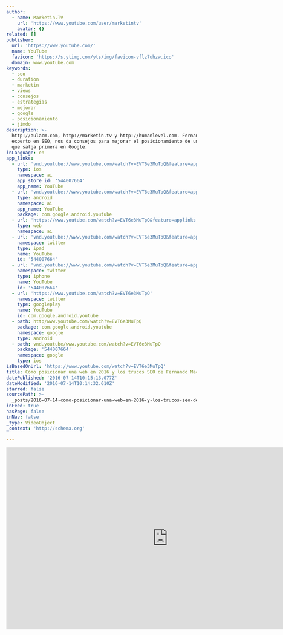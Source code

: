 ```yaml
---
author:
  - name: Marketin.TV
    url: 'https://www.youtube.com/user/marketintv'
    avatar: {}
related: []
publisher:
  url: 'https://www.youtube.com/'
  name: YouTube
  favicon: 'https://s.ytimg.com/yts/img/favicon-vflz7uhzw.ico'
  domain: www.youtube.com
keywords:
  - seo
  - duration
  - marketin
  - views
  - consejos
  - estrategias
  - mejorar
  - google
  - posicionamiento
  - jimdo
description: >-
  http://aulacm.com, http://marketin.tv y http://humanlevel.com. Fernando Maciá,
  experto en SEO, nos da consejos para mejorar el posicionamiento de una web y
  que salga primera en Google.
inLanguage: en
app_links:
  - url: 'vnd.youtube://www.youtube.com/watch?v=EVT6e3MuTpQ&feature=applinks'
    type: ios
    namespace: ai
    app_store_id: '544007664'
    app_name: YouTube
  - url: 'vnd.youtube://www.youtube.com/watch?v=EVT6e3MuTpQ&feature=applinks'
    type: android
    namespace: ai
    app_name: YouTube
    package: com.google.android.youtube
  - url: 'https://www.youtube.com/watch?v=EVT6e3MuTpQ&feature=applinks'
    type: web
    namespace: ai
  - url: 'vnd.youtube://www.youtube.com/watch?v=EVT6e3MuTpQ&feature=applinks'
    namespace: twitter
    type: ipad
    name: YouTube
    id: '544007664'
  - url: 'vnd.youtube://www.youtube.com/watch?v=EVT6e3MuTpQ&feature=applinks'
    namespace: twitter
    type: iphone
    name: YouTube
    id: '544007664'
  - url: 'https://www.youtube.com/watch?v=EVT6e3MuTpQ'
    namespace: twitter
    type: googleplay
    name: YouTube
    id: com.google.android.youtube
  - path: http/www.youtube.com/watch?v=EVT6e3MuTpQ
    package: com.google.android.youtube
    namespace: google
    type: android
  - path: vnd.youtube/www.youtube.com/watch?v=EVT6e3MuTpQ
    package: '544007664'
    namespace: google
    type: ios
isBasedOnUrl: 'https://www.youtube.com/watch?v=EVT6e3MuTpQ'
title: Cómo posicionar una web en 2016 y los trucos SEO de Fernando Maciá
datePublished: '2016-07-14T10:15:13.077Z'
dateModified: '2016-07-14T10:14:32.610Z'
starred: false
sourcePath: >-
  _posts/2016-07-14-como-posicionar-una-web-en-2016-y-los-trucos-seo-de-fernando.md
inFeed: true
hasPage: false
inNav: false
_type: VideoObject
_context: 'http://schema.org'

---
```

<iframe src="https://cdn.embedly.com/widgets/media.html?src=https%3A%2F%2Fwww.youtube.com%2Fembed%2FEVT6e3MuTpQ%3Ffeature%3Doembed&amp;url=http%3A%2F%2Fwww.youtube.com%2Fwatch%3Fv%3DEVT6e3MuTpQ&amp;image=https%3A%2F%2Fi.ytimg.com%2Fvi%2FEVT6e3MuTpQ%2Fhqdefault.jpg&amp;key=b7d04c9b404c499eba89ee7072e1c4f7&amp;type=text%2Fhtml&amp;schema=youtube" width="854" height="480" scrolling="no" frameborder="0" allowfullscreen="" style=""></iframe>